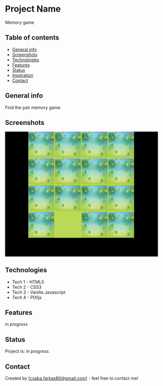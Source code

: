 # Project Name
Memory game

## Table of contents
* [General info](#general-info)
* [Screenshots](#screenshots)
* [Technologies](#technologies)
* [Features](#features)
* [Status](#status)
* [Inspiration](#inspiration)
* [Contact](#contact)

## General info
Find the pair memory game.

## Screenshots
![pixi](screenshoot.png)

## Technologies
* Tech 1 - HTML5
* Tech 2 - CSS3
* Tech 3 - Vanilla Javascript
* Tech 4 - PIXIjs

## Features
_in progress_

## Status
Project is: _in progress_.

## Contact
Created by [csaba.farkas80@gmail.com] - feel free to contact me!
